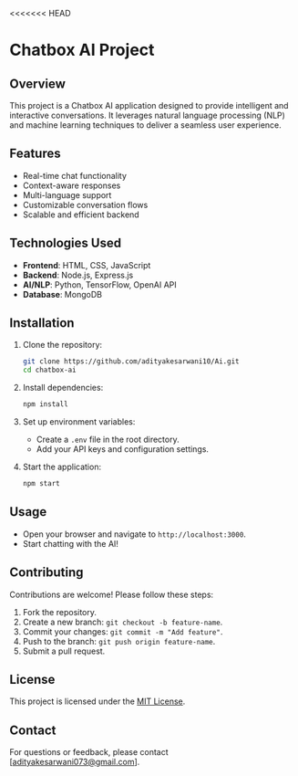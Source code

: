 <<<<<<< HEAD
# Chatbox AI Project

## Overview
This project is a Chatbox AI application designed to provide intelligent and interactive conversations. It leverages natural language processing (NLP) and machine learning techniques to deliver a seamless user experience.

## Features
- Real-time chat functionality
- Context-aware responses
- Multi-language support
- Customizable conversation flows
- Scalable and efficient backend

## Technologies Used
- **Frontend**: HTML, CSS, JavaScript
- **Backend**: Node.js, Express.js
- **AI/NLP**: Python, TensorFlow, OpenAI API
- **Database**: MongoDB

## Installation

1. Clone the repository:
    ```bash
    git clone https://github.com/adityakesarwani10/Ai.git
    cd chatbox-ai
    ```

2. Install dependencies:
    ```bash
    npm install
    ```

3. Set up environment variables:
    - Create a `.env` file in the root directory.
    - Add your API keys and configuration settings.

4. Start the application:
    ```bash
    npm start
    ```

## Usage
- Open your browser and navigate to `http://localhost:3000`.
- Start chatting with the AI!

## Contributing
Contributions are welcome! Please follow these steps:
1. Fork the repository.
2. Create a new branch: `git checkout -b feature-name`.
3. Commit your changes: `git commit -m "Add feature"`.
4. Push to the branch: `git push origin feature-name`.
5. Submit a pull request.

## License
This project is licensed under the [MIT License](LICENSE).

## Contact
For questions or feedback, please contact [adityakesarwani073@gmail.com].